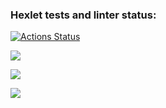 ### Hexlet tests and linter status:
[![Actions Status](https://github.com/LameBaker/python-project-49/workflows/hexlet-check/badge.svg)](https://github.com/LameBaker/python-project-49/actions)

<a href="https://codeclimate.com/github/LameBaker/python-project-49/maintainability"><img src="https://api.codeclimate.com/v1/badges/40e7f4f8a8d9933bad60/maintainability" /></a>

<a href="https://asciinema.org/a/eWsw1K2gmjzEPcBW1n9Ws4v7i" target="_blank"><img src="https://asciinema.org/a/eWsw1K2gmjzEPcBW1n9Ws4v7i.svg" /></a>

<a href="https://asciinema.org/a/E5TxfiFBwEoZ1mLSlZYvllZo4" target="_blank"><img src="https://asciinema.org/a/E5TxfiFBwEoZ1mLSlZYvllZo4.svg" /></a>
